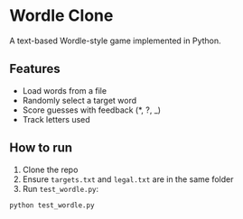 # Wordle Clone 
A text-based Wordle-style game implemented in Python.

## Features
- Load words from a file
- Randomly select a target word
- Score guesses with feedback (*, ?, _)
- Track letters used

## How to run
1. Clone the repo
2. Ensure `targets.txt` and `legal.txt` are in the same folder
3. Run `test_wordle.py`:
```bash
python test_wordle.py
